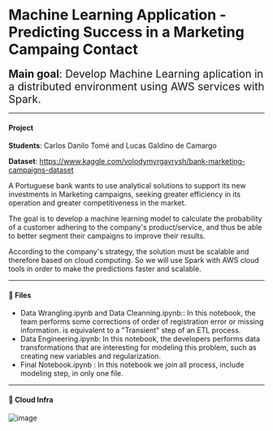 # Machine Learning Application - Predicting Success in a Marketing Campaing Contact

<span style='font-size: 1.5em'>**Main goal**: Develop Machine Learning aplication in a distributed environment using AWS services with Spark. </span>

---

#### Project

**Students**: Carlos Danilo Tomé and Lucas Galdino de Camargo

**Dataset**: https://www.kaggle.com/volodymyrgavrysh/bank-marketing-campaigns-dataset


A Portuguese bank wants to use analytical solutions to support its new investments in Marketing campaigns, seeking greater efficiency in its operation and greater competitiveness in the market.

The goal is to develop a machine learning model to calculate the probability of a customer adhering to the company's product/service, and thus be able to better segment their campaigns to improve their results.

According to the company's strategy, the solution must be scalable and therefore based on cloud computing. So we will use Spark with AWS cloud tools in order to make the predictions faster and scalable.

---

#### 📄 Files

- Data Wrangling.ipynb  and Data Cleanning.ipynb:: In this notebook, the team performs some corrections of order of registration error or missing information. is equivalent to a "Transient" step of an ETL process.
- Data Engineering.ipynb: In this notebook, the developers performs data transformations that are interesting for modeling this problem, such as creating new variables and regularization. 
- Final Notebook.ipynb : In this notebook we join all process, include modeling step, in only one file.


---

#### 🎯 Cloud Infra

![image](https://user-images.githubusercontent.com/41239079/150815497-b32025bb-367c-4720-8723-97dfb93f73f1.png)

